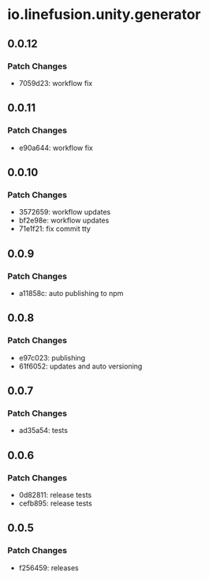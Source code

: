 # io.linefusion.unity.generator

## 0.0.12

### Patch Changes

- 7059d23: workflow fix

## 0.0.11

### Patch Changes

- e90a644: workflow fix

## 0.0.10

### Patch Changes

- 3572659: workflow updates
- bf2e98e: workflow updates
- 71e1f21: fix commit tty

## 0.0.9

### Patch Changes

- a11858c: auto publishing to npm

## 0.0.8

### Patch Changes

- e97c023: publishing
- 61f6052: updates and auto versioning

## 0.0.7

### Patch Changes

- ad35a54: tests

## 0.0.6

### Patch Changes

- 0d82811: release tests
- cefb895: release tests

## 0.0.5

### Patch Changes

- f256459: releases
